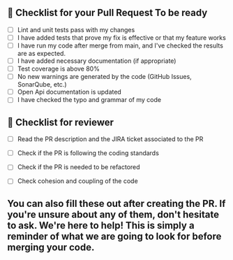 
## 🧠 Checklist for your Pull Request To be ready

- [ ] Lint and unit tests pass with my changes
- [ ] I have added tests that prove my fix is effective or that my feature works
- [ ] I have run my code after merge from main, and I've checked the results are as expected.
- [ ] I have added necessary documentation (if appropriate)
- [ ] Test coverage is above 80%
- [ ] No new warnings are generated by the code (GitHub Issues, SonarQube, etc.)
- [ ] Open Api documentation is updated
- [ ] I have checked the typo and grammar of my code

## 📸 Checklist for reviewer
- [ ] Read the PR description and the JIRA ticket associated to the PR
- [ ] Check if the PR is following the coding standards
- [ ] Check if the PR is needed to be refactored
- [ ] Check cohesion and coupling of the code


## You can also fill these out after creating the PR. If you're unsure about any of them, don't hesitate to ask. We're here to help! This is simply a reminder of what we are going to look for before merging your code.
